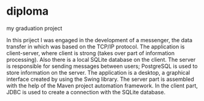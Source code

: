 # diploma
my graduation project

In this priject I was engaged in the development of a messenger, the data transfer in which was based on the 
TCP/IP protocol. The application is client-server, where client is strong (takes over part of
information processing). Also there is a local SQLite database on the client. The
server is responsible for sending messages between users; PostgreSQL is used to
store information on the server. The application is a desktop, a graphical interface
created by using the Swing library. The server part is assembled with the help of
the Maven project automation framework. In the client part, JDBC is used to create
a connection with the SQLite database.
